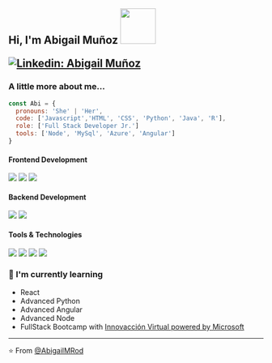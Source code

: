 <h2> Hi, I'm Abigail Muñoz <img src="https://media.giphy.com/media/MPxg9U887PS0B8XT4J/giphy.gif" width="70" </h2>


[![Linkedin: Abigail Muñoz](https://img.shields.io/badge/-AbigailMuñoz-blue?style=flat-square&logo=Linkedin&logoColor=white&link=https://www.linkedin.com/in/abigailmrod/)](https://www.linkedin.com/in/abigailmrod/)
  
### A little more about me...  

```javascript
const Abi = {
  pronouns: 'She' | 'Her',
  code: ['Javascript','HTML', 'CSS', 'Python', 'Java', 'R'], 
  role: ['Full Stack Developer Jr.']
  tools: ['Node', 'MySql', 'Azure', 'Angular']
}
```


<h4>Frontend Development</h4>
<p>
  <img src="https://img.shields.io/badge/HTML5-E34F26?style=for-the-badge&logo=html5&logoColor=white">
  <img src="https://img.shields.io/badge/CSS3-1572B6?style=for-the-badge&logo=css3&logoColor=white">
  <img src="https://img.shields.io/badge/Angular-DD0031?style=for-the-badge&logo=angular&logoColor=white">
</p>
<h4>Backend Development</h4>
<p>
  <img src="https://img.shields.io/badge/Node.js-339933?style=for-the-badge&logo=nodedotjs&logoColor=white">
  <img src="https://img.shields.io/badge/MySQL-005C84?style=for-the-badge&logo=mysql&logoColor=white">
</p>
<h4>Tools & Technologies</h4>
<p>
  <img src="https://img.shields.io/badge/Git-F05032?style=for-the-badge&logo=git&logoColor=white">
  <img src="https://img.shields.io/badge/GitHub-100000?style=for-the-badge&logo=github&logoColor=white">
  <img src="https://img.shields.io/badge/Linux-FCC624?style=for-the-badge&logo=linux&logoColor=black">
  <img src="https://img.shields.io/badge/Postman-FF6C37?style=for-the-badge&logo=Postman&logoColor=white">
</p>


### 🌱 I'm currently learning
  
  - React 
  - Advanced Python 
  - Advanced Angular
  - Advanced Node
  - FullStack Bootcamp with <a href="https://news.microsoft.com/es-xl/mas-de-10-mil-estudiantes-mexicanos-se-han-capacitado-con-tecnologias-de-microsoft/" target="_blank"> Innovacción Virtual powered by Microsoft </a>

 

---

⭐️ From [@AbigailMRod](https://github.com/AbigailMRod)
  
